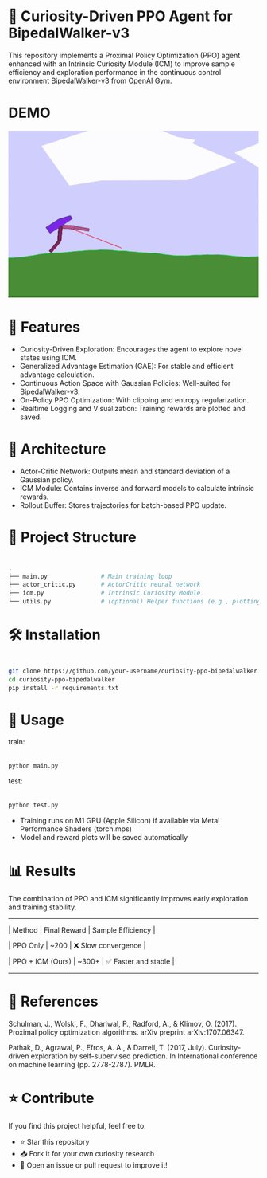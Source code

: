 # 🧠 Curiosity-Driven PPO Agent for BipedalWalker-v3

This repository implements a Proximal Policy Optimization (PPO) agent enhanced with an Intrinsic Curiosity Module (ICM) to improve sample efficiency and exploration performance in the continuous control environment BipedalWalker-v3 from OpenAI Gym.

# DEMO

![](https://github.com/EricChen0104/curiosity-ppo-bipedalwalker/blob/master/assets/DEMO_gif.gif)

# 🚀 Features

- Curiosity-Driven Exploration: Encourages the agent to explore novel states using ICM.
- Generalized Advantage Estimation (GAE): For stable and efficient advantage calculation.
- Continuous Action Space with Gaussian Policies: Well-suited for BipedalWalker-v3.
- On-Policy PPO Optimization: With clipping and entropy regularization.
- Realtime Logging and Visualization: Training rewards are plotted and saved.

# 🧩 Architecture

- Actor-Critic Network: Outputs mean and standard deviation of a Gaussian policy.
- ICM Module: Contains inverse and forward models to calculate intrinsic rewards.
- Rollout Buffer: Stores trajectories for batch-based PPO update.

# 📁 Project Structure

```bash

.
├── main.py               # Main training loop
├── actor_critic.py       # ActorCritic neural network
├── icm.py                # Intrinsic Curiosity Module
└── utils.py              # (optional) Helper functions (e.g., plotting, saving)

```

# 🛠️ Installation

```bash

git clone https://github.com/your-username/curiosity-ppo-bipedalwalker.git
cd curiosity-ppo-bipedalwalker
pip install -r requirements.txt

```

# 🧪 Usage

train:

```bash

python main.py

```

test:

```bash

python test.py

```

- Training runs on M1 GPU (Apple Silicon) if available via Metal Performance Shaders (torch.mps)
- Model and reward plots will be saved automatically

# 📊 Results

The combination of PPO and ICM significantly improves early exploration and training stability.

---

| Method | Final Reward | Sample Efficiency |

| PPO Only | ~200 | ❌ Slow convergence |

| PPO + ICM (Ours) | ~300+ | ✅ Faster and stable |

---

# 📖 References

Schulman, J., Wolski, F., Dhariwal, P., Radford, A., & Klimov, O. (2017). Proximal policy optimization algorithms. arXiv preprint arXiv:1707.06347.

Pathak, D., Agrawal, P., Efros, A. A., & Darrell, T. (2017, July). Curiosity-driven exploration by self-supervised prediction. In International conference on machine learning (pp. 2778-2787). PMLR.

# ⭐️ Contribute

If you find this project helpful, feel free to:

- ⭐ Star this repository
- 📥 Fork it for your own curiosity research
- 📧 Open an issue or pull request to improve it!
